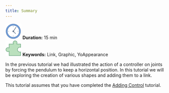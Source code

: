 ```yaml
---
title: Summary
---
```

 ![Duration](/img/clock-50.png) **Duration:** 15 min  
 ![Keywords](/img/concept-50.png) **Keywords:** Link, Graphic, YoAppearance

In the previous tutorial we had illustrated the action of a controller on joints by forcing the pendulum to keep a horizontal position.
In this tutorial we will be exploring the creation of various shapes and adding them to a link.

This tutorial assumes that you have completed the [Adding Control](https://ihmcroboticsdocs.github.io/simulation-construction-set/docs/01-adding-control-to-a-simulation.html) tutorial.
